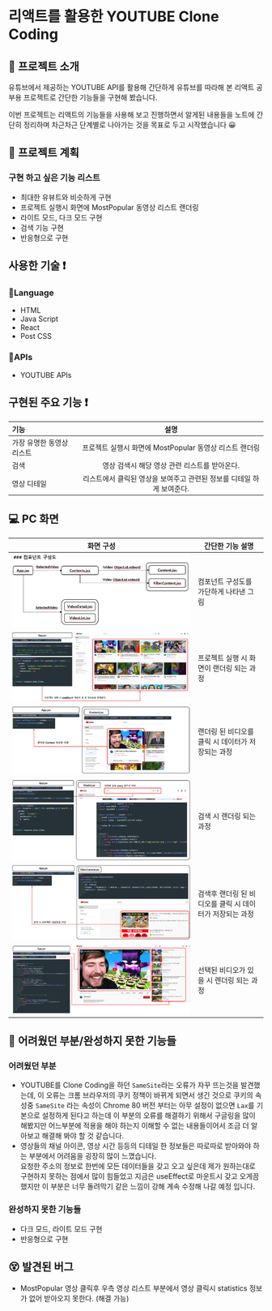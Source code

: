 # 리액트를 활용한 YOUTUBE Clone Coding

## 📄 프로젝트 소개

유튜브에서 제공하는 YOUTUBE API를 활용해 간단하게 유튜브를 따라해 본 리액트 공부용 프로젝트로 간단한 기능들을 구현해 봤습니다.

이번 프로젝트는 리액트의 기능들을 사용해 보고 진행하면서 알게된 내용들을 노트에 간단히 정리하며 차근차근 단계별로 나아가는 것을 목표로 두고 시작했습니다 😀

## 📃 프로젝트 계획

### 구현 하고 싶은 기능 리스트

- 최대한 유뷰트와 비슷하게 구현
- 프로젝트 실행시 화면에 MostPopular 동영상 리스트 랜더링
- 라이트 모드, 다크 모드 구현
- 검색 기능 구현
- 반응형으로 구현

## 사용한 기술 ❗

### 💬Language

- HTML
- Java Script
- React
- Post CSS

### 💬APIs

- YOUTUBE APIs

## 구현된 주요 기능 ❗

| 기능                      |                                 설명                                  |
| :------------------------ | :-------------------------------------------------------------------: |
| 가장 유명한 동영상 리스트 |        프로젝트 실행시 화면에 MostPopular 동영상 리스트 랜더링        |
| 검색                      |             영상 검색시 해당 영상 관련 리스트를 받아온다.             |
| 영상 디테일               | 리스트에서 클릭된 영상을 보여주고 관련된 정보를 디테일 하게 보여준다. |

## 💻 PC 화면

|                 화면 구성                  | 간단한 기능 설명                                         |
| :----------------------------------------: | -------------------------------------------------------- |
| ![alt Home](public/img/readme/simple.PNG)  | 컴포넌트 구성도를 가단하게 나타낸 그림                   |
| ![alt Home](public/img/readme/simple1.PNG) | 프로젝트 실행 시 화면이 랜더링 되는 과정                 |
| ![alt Home](public/img/readme/simple3.PNG) | 랜더링 된 비디오를 클릭 시 데이터가 저장되는 과정        |
| ![alt Home](public/img/readme/simple2.PNG) | 검색 시 랜더링 되는 과정                                 |
| ![alt Home](public/img/readme/simple4.PNG) | 검색후 랜더링 된 비디오를 클릭 시 데이터가 저장되는 과정 |
| ![alt Home](public/img/readme/simple5.PNG) | 선택된 비디오가 있을 시 렌더링 되는 과정                 |

## 🤪 어려웠던 부분/완성하지 못한 기능들

### 어려웠던 부분

- YOUTUBE를 Clone Coding을 하던 `SameSite`라는 오류가 자꾸 뜨는것을 발견했는데, 이 오류는 크롬 브라우저의 쿠키 정책이 바뀌게 되면서 생긴 것으로 쿠키의 속성중 `SameSite` 라는 속성이 Chrome 80 버전 부터는 아무 설정이 없으면 `Lax`를 기본으로 설정하게 된다고 하는데 이 부분의 오류를 해결하기 위해서 구글링을 많이 해봤지만 어느부분에 적용을 해야 하는지 이해할 수 없는 내용들이어서 조금 더 알아보고 해결해 봐야 할 것 같습니다.
  <br>
- 영상들의 채널 아이콘, 영상 시간 등등의 디테일 한 정보들은 따로따로 받아와야 하는 부분에서 어려움을 굉장히 많이 느꼈습니다. <br>
  요청한 주소의 정보로 한번에 모든 데이터들을 갖고 오고 싶은데 제가 원하는대로 구현하지 못하는 점에서 많이 힘들었고 지금은 useEffect로 마운트시 갖고 오게끔 했지만 이 부분은 너무 돌려막기 같은 느낌이 강해 계속 수정해 나갈 예정 입니다.

### 완성하지 못한 기능들

- 다크 모드, 라이트 모드 구현
- 반응형으로 구현

## 😵 발견된 버그

- MostPopular 영상 클릭후 우측 영상 리스트 부분에서 영상 클릭시 statistics 정보가 없어 받아오지 못한다. (해결 가능)
